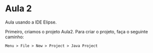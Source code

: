 # Aula 2
Aula usando a IDE Elipse.

Primeiro, criamos o projeto Aula2. Para criar o projeto, faça o seguinte caminho:
<br>

`
Menu > File > New > Project > Java Project
`

